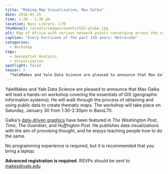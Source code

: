 ```yaml
---
title: "Making Map Visualization, Max Galka"
date: 2016-01-25
time: 1:30 - 2:30 pm
location: Bass Library, L70
thumbnail: /assets/images/events/GIS-globe.jpg
alt: Map of Africa with various network points converging across the continent.
caption: "Every hurricane of the past 150 years: Metrocosm"
categories:
  - Workshop
tags:
  - Geospatial Analysis
  - Visualization
spotlight: false
teaser: >
  "YaleMakes and Yale Data Science are pleased to announce that Max Galka will lead a hands-on workshop covering the essentials of GIS (geographic information systems). He will walk through the process..."
---
```


YaleMakes and Yale Data Science are pleased to announce that Max Galka will lead a hands-on workshop covering the essentials of GIS (geographic information systems). He will walk through the process of obtaining and using public data to create thematic maps. The workshop will take place on Saturday, January 30 from 1:30-2:30pm in BassL70.

Galka's [data-driven graphics](http://metrocosm.com) have been featured in *The Washington Post*, *Time*, *The Guardian*, and *Huffington Post*. He publishes data visualizations with the aim of provoking thought, and he enjoys teaching people how to do the same.

No programming experience is required, but it is recommended that you bring a laptop.

**Advanced registration is required.**
RSVPs should be sent to [makes@yale.edu](mailto:makes@yale.edu)
